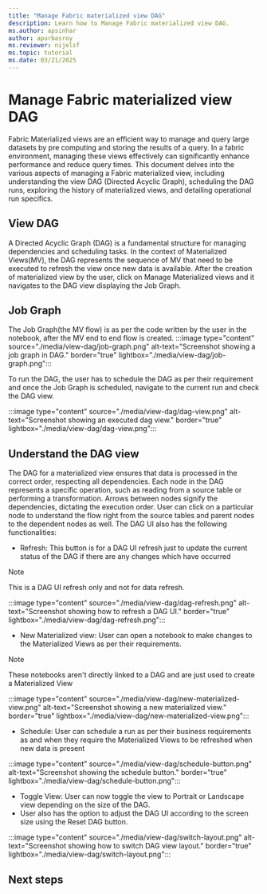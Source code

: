 ```yaml
---
title: "Manage Fabric materialized view DAG"
description: Learn how to Manage Fabric materialized view DAG.
ms.author: apsinhar
author: apurbasroy
ms.reviewer: nijelsf
ms.topic: tutorial
ms.date: 03/21/2025
---
```


# Manage Fabric materialized view DAG

Fabric Materialized views are an efficient way to manage and query large datasets by pre computing and storing the results of a query. 
In a fabric environment, managing these views effectively can significantly enhance performance and reduce query times. 
This document delves into the various aspects of managing a Fabric materialized view, including understanding the view DAG (Directed Acyclic Graph), scheduling the DAG runs, 
exploring the history of materialized views, and detailing operational run specifics.

## View DAG
A Directed Acyclic Graph (DAG) is a fundamental structure for managing dependencies and scheduling tasks. In the context of Materialized Views(MV), the DAG represents the sequence of MV that need to be executed to refresh the view once new data is available.
After the creation of materialized view by the user, click on Manage Materialized views and it navigates to the DAG view displaying the Job Graph.


## Job Graph

The Job Graph(the MV flow) is as per the code written by the user in the notebook, after the MV end to end flow is created.
:::image type="content" source="./media/view-dag/job-graph.png" alt-text="Screenshot showing a job graph in DAG." border="true" lightbox="./media/view-dag/job-graph.png":::

To run the DAG, the user has to schedule the DAG as per their requirement and
once the Job Graph is scheduled, navigate to the current run and check the DAG view.

:::image type="content" source="./media/view-dag/dag-view.png" alt-text="Screenshot showing an executed dag view." border="true" lightbox="./media/view-dag/dag-view.png":::

## Understand the DAG view

The DAG for a materialized view ensures that data is processed in the correct order, respecting all dependencies. Each node in the DAG represents a specific operation, such as reading from a source table or performing a transformation. Arrows between nodes signify the dependencies, dictating the execution order. User can click on a particular node to understand the flow right from the source tables and parent nodes to the dependent nodes as well.
The DAG UI also has the following functionalities:
*	Refresh: This button is for a DAG UI refresh just to update the current status of the DAG if there are any changes which have occurred

> [!NOTE]
> This is a DAG UI refresh only and not for data refresh.

:::image type="content" source="./media/view-dag/dag-refresh.png" alt-text="Screenshot showing how to refresh a DAG UI." border="true" lightbox="./media/view-dag/dag-refresh.png":::

*	New Materialized view: User can open a notebook to make changes to the Materialized Views as per their requirements.

> [!NOTE]
> These notebooks aren't directly linked to a DAG and are just used to create a Materialized View

:::image type="content" source="./media/view-dag/new-materialized-view.png" alt-text="Screenshot showing a new materialized view." border="true" lightbox="./media/view-dag/new-materialized-view.png":::

*	Schedule: User can schedule a run as per their business requirements as and when they require the Materialized Views to be refreshed when new data is present

:::image type="content" source="./media/view-dag/schedule-button.png" alt-text="Screenshot showing the schedule button." border="true" lightbox="./media/view-dag/schedule-button.png":::

* Toggle View: User can now toggle the view to Portrait or Landscape view depending on the size of the DAG. 
* User also has the option to adjust the DAG UI according to the screen size using the Reset DAG button.

:::image type="content" source="./media/view-dag/switch-layout.png" alt-text="Screenshot showing how to switch DAG view layout." border="true" lightbox="./media/view-dag/switch-layout.png":::


  ## Next steps
  
